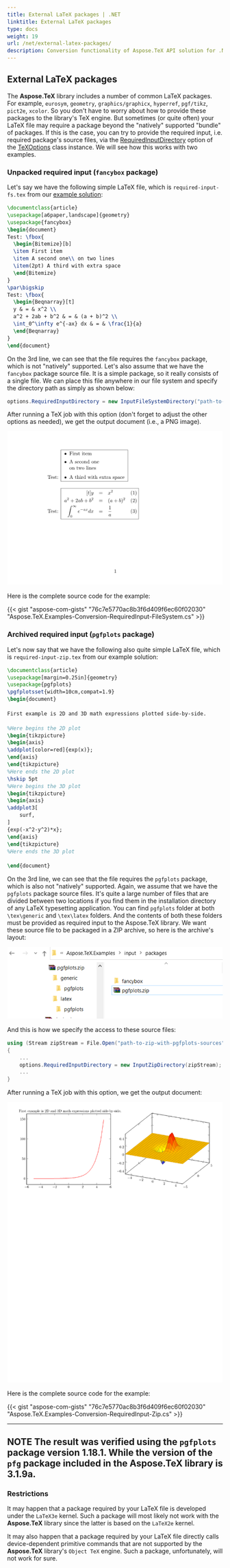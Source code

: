 ```yaml
---
title: External LaTeX packages | .NET
linktitle: External LaTeX packages
type: docs
weight: 19
url: /net/external-latex-packages/
description: Conversion functionality of Aspose.TeX API solution for .NET has a feature that allows using external packages, i.e. the packages that are not included in the library itself. Here are examples with fancybox and pgfplots packages.
---
```


## **External LaTeX packages**

The **Aspose.TeX** library includes a number of common LaTeX packages. For example, `eurosym`, `geometry`, `graphics/graphicx`, `hyperref`, `pgf/tikz`, `pict2e`, `xcolor`. So you don't have to worry about how to provide these packages to the library's TeX engine. But sometimes (or quite often) your LaTeX file may require a package beyond the "natively" supported "bundle" of packages. If this is the case, you can try to provide the required input, i.e. required package's source files, via the [RequiredInputDirectory](https://reference.aspose.com/tex/net/aspose.tex/texoptions/requiredinputdirectory/) option of the [TeXOptions](https://reference.aspose.com/tex/net/aspose.tex/texoptions/) class instance. We will see how this works with two examples.

### **Unpacked required input (`fancybox` package)**

Let's say we have the following simple LaTeX file, which is `required-input-fs.tex` from our [example solution](https://github.com/aspose-tex/Aspose.TeX-for-.NET):

```tex
\documentclass{article}
\usepackage[a6paper,landscape]{geometry}
\usepackage{fancybox}
\begin{document}
Test: \fbox{
  \begin{Bitemize}[b]
  \item First item
  \item A second one\\ on two lines
  \item(2pt) A third with extra space
  \end{Bitemize}
}
\par\bigskip
Test: \fbox{
  \begin{Beqnarray}[t]
  y & = & x^2 \\
  a^2 + 2ab + b^2 & = & (a + b)^2 \\
  \int_0^\infty e^{-ax} dx & = & \frac{1}{a}
  \end{Beqnarray}
}
\end{document}
```

On the 3rd line, we can see that the file requires the `fancybox` package, which is not "natively" supported. Let's also assume that we have the `fancybox` package source file. It is a simple package, so it really consists of a single file. We can place this file anywhere in our file system and specify the directory path as simply as shown below:

```C#
options.RequiredInputDirectory = new InputFileSystemDirectory("path-to-directory-where-fancybox.sty-located");
```

After running a TeX job with this option (don't forget to adjust the other options as needed), we get the output document (i.e., a PNG image).

![](Conversion-RequiredInputFs.png)

Here is the complete source code for the example:

{{< gist "aspose-com-gists" "76c7e5770ac8b3f6d409f6ec60f02030" "Aspose.TeX.Examples-Conversion-RequiredInput-FileSystem.cs" >}}

### **Archived required input (`pgfplots` package)**

Let's now say that we have the following also quite simple LaTeX file, which is `required-input-zip.tex` from our example solution:
```tex
\documentclass{article}
\usepackage[margin=0.25in]{geometry}
\usepackage{pgfplots}
\pgfplotsset{width=10cm,compat=1.9}
\begin{document}

First example is 2D and 3D math expressions plotted side-by-side.

%Here begins the 2D plot
\begin{tikzpicture}
\begin{axis}
\addplot[color=red]{exp(x)};
\end{axis}
\end{tikzpicture}
%Here ends the 2D plot
\hskip 5pt
%Here begins the 3D plot
\begin{tikzpicture}
\begin{axis}
\addplot3[
    surf,
]
{exp(-x^2-y^2)*x};
\end{axis}
\end{tikzpicture}
%Here ends the 3D plot

\end{document}
```

On the 3rd line, we can see that the file requires the `pgfplots` package, which is also not "natively" supported. Again, we assume that we have the `pgfplots` package source files. It's quite a large number of files that are divided between two locations if you find them in the installation directory of any LaTeX typesetting application. You can find `pgfplots` folder at both `\tex\generic` and `\tex\latex` folders. And the contents of both these folders must be provided as required input to the Aspose.TeX library. We want these source file to be packaged in a ZIP archive, so here is the archive's layout:

![](pgfplots-zip-layout.png)

And this is how we specify the access to these source files:

```C#
using (Stream zipStream = File.Open("path-to-zip-with-pgfplots-sources"), FileMode.Open))
{
    ...
    options.RequiredInputDirectory = new InputZipDirectory(zipStream);
    ...
}

```

After running a TeX job with this option, we get the output document:

![](Conversion-RequiredInputZip.png)

Here is the complete source code for the example:

{{< gist "aspose-com-gists" "76c7e5770ac8b3f6d409f6ec60f02030" "Aspose.TeX.Examples-Conversion-RequiredInput-Zip.cs" >}}

---
**NOTE**
The result was verified using the `pgfplots` package version 1.18.1. While the version of the `pfg` package included in the **Aspose.TeX** library is 3.1.9a.
---

### **Restrictions**

It may happen that a package required by your LaTeX file is developed under the `LaTeX3e` kernel. Such a package will most likely not work with the **Aspose.TeX** library since the latter is based on the `LaTeX2e` kernel.

It may also happen that a package required by your LaTeX file directly calls device-dependent primitive commands that are not supported by the **Aspose.TeX** library's `Object TeX` engine. Such a package, unfortunately, will not work for sure.
